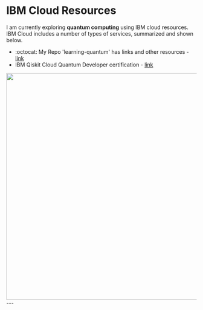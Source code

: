 # IBM Cloud Resources

I am currently exploring **quantum computing** using IBM cloud resources.  IBM Cloud includes a number of types of services, summarized and shown below.


- :octocat: My Repo 'learning-quantum' has links and other resources - [link](https://github.com/lynnlangit/learning-quantum)
- IBM Qiskit Cloud Quantum Developer certification - [link](https://www.ibm.com/training/certification/ibm-certified-associate-developer-quantum-computation-using-qiskit-v02x-C0010300)

<img src="https://github.com/lynnlangit/learning-cloud/blob/master/images/ibm-cloud.png" width=600>
  ---


